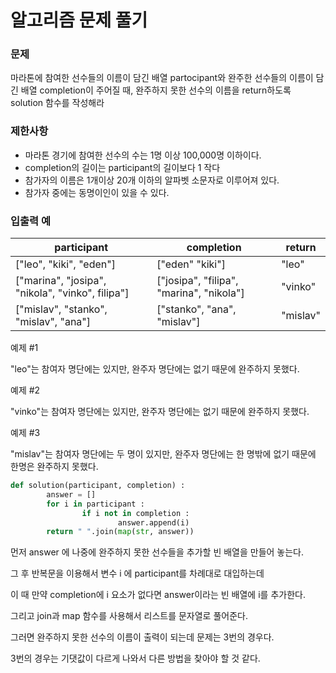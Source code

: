 # 알고리즘 문제 풀기

### 문제

마라톤에 참여한 선수들의 이름이 담긴 배열 partocipant와 완주한  선수들의 이름이 담긴 배열 completion이 주어질 때, 완주하지 못한 선수의 이름을 return하도록 solution 함수를 작성해라

### 제한사항

- 마라톤 경기에 참여한 선수의 수는 1명 이상 100,000명 이하이다.
- completion의 길이는 participant의 길이보다 1 작다
- 참가자의 이름은 1개이상 20개 이하의 알파벳 소문자로 이루어져 있다.
- 참가자 중에는 동명이인이 있을 수 있다.

### 입출력 예

| participant                                      | completion                               | return   |
| ------------------------------------------------ | ---------------------------------------- | -------- |
| ["leo", "kiki", "eden"]                          | ["eden" "kiki"]                          | "leo"    |
| ["marina", "josipa", "nikola", "vinko", filipa"] | ["josipa", "filipa", "marina", "nikola"] | "vinko"  |
| ["mislav", "stanko", "mislav", "ana"]            | ["stanko", "ana", "mislav"]              | "mislav" |




예제 #1

"leo"는 참여자 명단에는 있지만, 완주자 명단에는 없기 때문에 완주하지 못했다.

예제 #2

"vinko"는 참여자 명단에는 있지만, 완주자 명단에는 없기 때문에 완주하지 못했다.

예제 #3

"mislav"는 참여자 명단에는 두 명이 있지만, 완주자 명단에는 한 명밖에 없기 때문에 한명은 완주하지 못했다.

```python
def solution(participant, completion) :
		answer = []
		for i in participant :
				if i not in completion :
						answer.append(i)
		return " ".join(map(str, answer))
```

먼저 answer 에 나중에 완주하지 못한 선수들을 추가할 빈 배열을 만들어 놓는다.

그 후 반복문을 이용해서 변수 i 에 participant를 차례대로 대입하는데 

이 때 만약 completion에 i 요소가 없다면 answer이라는 빈 배열에 i를 추가한다. 

그리고 join과 map 함수를 사용해서 리스트를 문자열로 풀어준다. 

그러면 완주하지 못한 선수의 이름이 출력이 되는데 문제는 3번의 경우다. 

3번의 경우는 기댓값이 다르게 나와서 다른 방법을 찾아야 할 것 같다.